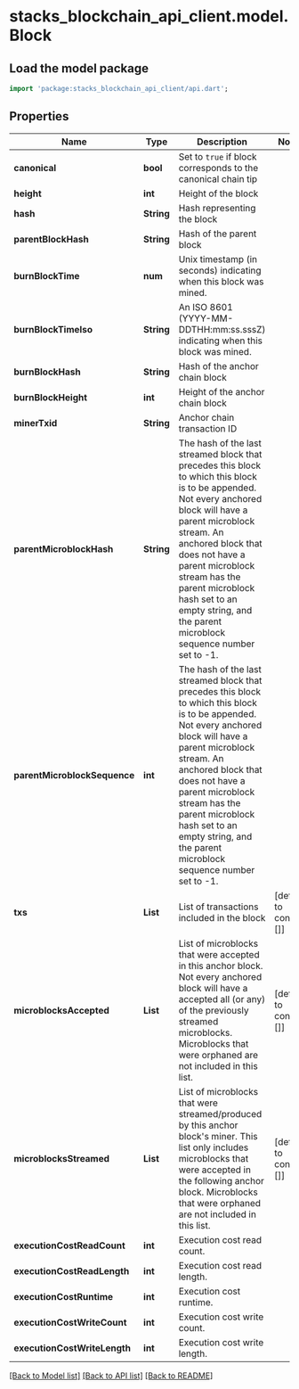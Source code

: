 # stacks_blockchain_api_client.model.Block

## Load the model package
```dart
import 'package:stacks_blockchain_api_client/api.dart';
```

## Properties
Name | Type | Description | Notes
------------ | ------------- | ------------- | -------------
**canonical** | **bool** | Set to `true` if block corresponds to the canonical chain tip | 
**height** | **int** | Height of the block | 
**hash** | **String** | Hash representing the block | 
**parentBlockHash** | **String** | Hash of the parent block | 
**burnBlockTime** | **num** | Unix timestamp (in seconds) indicating when this block was mined. | 
**burnBlockTimeIso** | **String** | An ISO 8601 (YYYY-MM-DDTHH:mm:ss.sssZ) indicating when this block was mined. | 
**burnBlockHash** | **String** | Hash of the anchor chain block | 
**burnBlockHeight** | **int** | Height of the anchor chain block | 
**minerTxid** | **String** | Anchor chain transaction ID | 
**parentMicroblockHash** | **String** | The hash of the last streamed block that precedes this block to which this block is to be appended. Not every anchored block will have a parent microblock stream. An anchored block that does not have a parent microblock stream has the parent microblock hash set to an empty string, and the parent microblock sequence number set to -1. | 
**parentMicroblockSequence** | **int** | The hash of the last streamed block that precedes this block to which this block is to be appended. Not every anchored block will have a parent microblock stream. An anchored block that does not have a parent microblock stream has the parent microblock hash set to an empty string, and the parent microblock sequence number set to -1. | 
**txs** | **List<String>** | List of transactions included in the block | [default to const []]
**microblocksAccepted** | **List<String>** | List of microblocks that were accepted in this anchor block. Not every anchored block will have a accepted all (or any) of the previously streamed microblocks. Microblocks that were orphaned are not included in this list. | [default to const []]
**microblocksStreamed** | **List<String>** | List of microblocks that were streamed/produced by this anchor block's miner. This list only includes microblocks that were accepted in the following anchor block. Microblocks that were orphaned are not included in this list. | [default to const []]
**executionCostReadCount** | **int** | Execution cost read count. | 
**executionCostReadLength** | **int** | Execution cost read length. | 
**executionCostRuntime** | **int** | Execution cost runtime. | 
**executionCostWriteCount** | **int** | Execution cost write count. | 
**executionCostWriteLength** | **int** | Execution cost write length. | 

[[Back to Model list]](../README.md#documentation-for-models) [[Back to API list]](../README.md#documentation-for-api-endpoints) [[Back to README]](../README.md)


